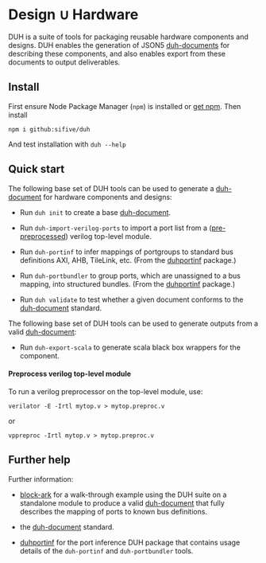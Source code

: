 # Design ∪ Hardware

DUH is a suite of tools for packaging reusable hardware components and
designs. DUH enables the generation of JSON5 [duh-documents][ddoc] for
describing these components, and also enables export from these documents
to output deliverables.

<!-- FIXME table of contents -->
<!-- FIXME link to duh-document repo -->

## Install

First ensure Node Package Manager (`npm`) is installed or
[get npm](https://www.npmjs.com/get-npm).  Then install

```console
npm i github:sifive/duh
```

And test installation with `duh --help`

## Quick start

The following base set of DUH tools can be used to generate a
[duh-document][ddoc] for hardware components and designs:

* Run `duh init` to create a base [duh-document][ddoc].

* Run `duh-import-verilog-ports` to import a port list from a
  ([pre-preprocessed](#preprocess-verilog)) verilog top-level module.

* Run `duh-portinf` to infer mappings of portgroups to standard bus
  definitions AXI, AHB, TileLink, etc. (From the [duhportinf][dinf]
  package.)

* Run `duh-portbundler` to group ports, which are unassigned to a bus
  mapping, into structured bundles.  (From the [duhportinf][dinf]
  package.)

* Run `duh validate` to test whether a given document conforms to the
  [duh-document][ddoc] standard.

The following base set of DUH tools can be used to generate outputs from a
valid [duh-document][ddoc]:

* Run `duh-export-scala` to generate scala black box wrappers for the
  component.

<a name="preprocess-verilog"></a>
#### Preprocess verilog top-level module

To run a verilog preprocessor on the top-level module, use:

```console
verilator -E -Irtl mytop.v > mytop.preproc.v
```

or

```console
vppreproc -Irtl mytop.v > mytop.preproc.v
```

## Further help

Further information:

* [block-ark](https://github.com/sifive/block-ark) for a walk-through
  example using the DUH suite on a standalone module to produce a valid
  [duh-document][ddoc] that fully describes the mapping of ports to known
  bus definitions.

* the [duh-document][ddoc] standard.

* [duhportinf][dinf] for the port
  inference DUH package that contains usage details of the `duh-portinf`
  and `duh-portbundler` tools.

[ddoc]: doc/
[dinf]: https://github.com/sifive/duhportinf
